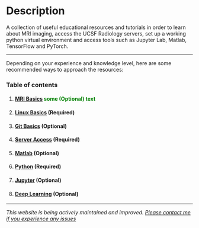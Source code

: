 # Description

A collection of useful educational resources and tutorials in order to learn about MRI imaging, access the UCSF Radiology servers, set up a working python virtual environment and access tools such as Jupyter Lab, Matlab, TensorFlow and PyTorch.

---

Depending on your experience and knowledge level, here are some recommended ways to approach the resources:

### Table of contents

 1. #### [MRI Basics](/page/mriresources) <span style="color:green">some (Optional) text</span>
 2. #### [Linux Basics](/page/linuxresources) (Required)
 3. #### [Git Basics](/page/gitresources) (Optional)
 4. #### [Server Access](/page/serveraccessresources) (Required)
 5. #### [Matlab](/page/matlabresources) (Optional)
 6. #### [Python](/page/pythonresources) (Required)
 7. #### [Jupyter](/page/jupyterresources) (Optional)
 8. #### [Deep Learning](/page/dlresources) (Optional)

---

*This website is being actively maintained and improved. [Please contact me if you experience any issues](mailto:alejandro.moralesmartinez@ucsf.edu)*

